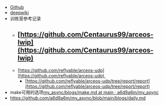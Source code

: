 
- [Github](https://github.com/smoltcp-rs/smoltc)
- [deepwiki](https://deepwiki.com/smoltcp-rs/smoltcp)
- 训练营参考记录
	- [https://github.com/Centaurus99/arceos-lwip](https://github.com/Centaurus99/arceos-lwip)
		- 
	- [https://github.com/reflyable/arceos-udp](https://github.com/reflyable/arceos-udp) 
		- [https://github.com/reflyable/arceos-udp/tree/report/report](https://github.com/reflyable/arceos-udp/tree/report/report)
-  make可用的选项[my_async/blogs/make.md at main · a6d9a6m/my_async](https://github.com/a6d9a6m/my_async/blob/main/blogs/make.md)
- https://github.com/a6d9a6m/my_async/blob/main/blogs/daily.md